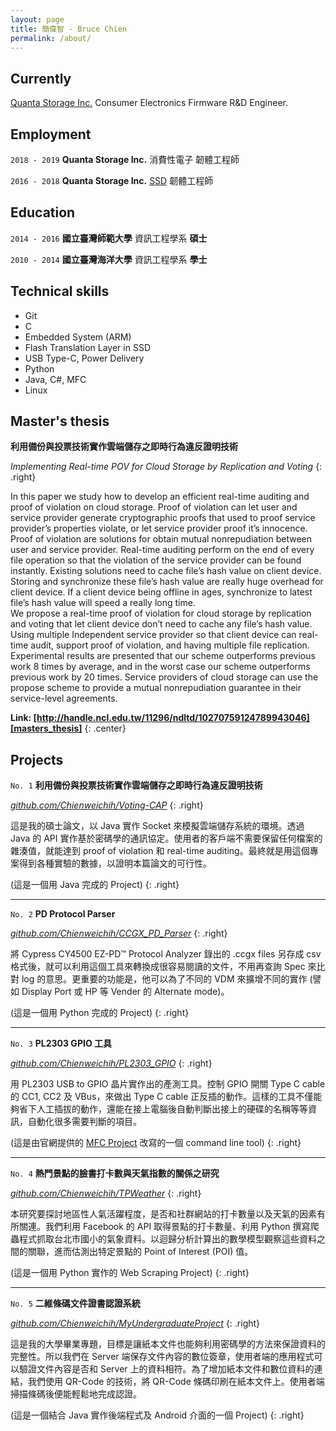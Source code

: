 ```yaml
---
layout: page
title: 簡偉智 - Bruce Chien
permalink: /about/
---
```

## Currently

[Quanta Storage Inc.][qsitw] Consumer Electronics Firmware R&D Engineer.

## Employment

`2018 - 2019` 
__Quanta Storage Inc.__ 消費性電子 韌體工程師

`2016 - 2018` 
__Quanta Storage Inc.__ [SSD][Techman] 韌體工程師

## Education

`2014 - 2016`
__國立臺灣師範大學__ 資訊工程學系 __碩士__

`2010 - 2014`
__國立臺灣海洋大學__ 資訊工程學系 __學士__

## Technical skills

* Git
* C
* Embedded System (ARM)
* Flash Translation Layer in SSD
* USB Type-C, Power Delivery
* Python
* Java, C#, MFC
* Linux

## Master's thesis

__利用備份與投票技術實作雲端儲存之即時行為違反證明技術__

*Implementing Real-time POV for Cloud Storage by Replication and Voting*
{: .right}

In this paper we study how to develop an efficient real-time auditing and proof of violation on cloud storage. Proof of violation can let user and service provider generate cryptographic proofs that used to proof service provider’s properties violate, or let service provider proof it’s innocence. Proof of violation are solutions for obtain mutual nonrepudiation between user and service provider. Real-time auditing perform on the end of every file operation so that the violation of the service provider can be found instantly. Existing solutions need to cache file’s hash value on client device. Storing and synchronize these file’s hash value are really huge overhead for client device. If a client device being offline in ages, synchronize to latest file’s hash value will speed a really long time.  
We propose a real-time proof of violation for cloud storage by replication and voting that let client device don’t need to cache any file’s hash value. Using multiple Independent service provider so that client device can real-time audit, support proof of violation, and having multiple file replication. Experimental results are presented that our scheme outperforms previous work 8 times by average, and in the worst case our scheme outperforms previous work by 20 times. Service providers of cloud storage can use the propose scheme to provide a mutual nonrepudiation guarantee in their service-level agreements.

__Link: [http://handle.ncl.edu.tw/11296/ndltd/10270759124789943046][masters_thesis]__
{: .center}

## Projects

`No. 1`
__利用備份與投票技術實作雲端儲存之即時行為違反證明技術__

[_github.com/Chienweichih/Voting-CAP_][Voting-CAP]
{: .right}

這是我的碩士論文，以 Java 實作 Socket 來模擬雲端儲存系統的環境。透過 Java 的 API 實作基於密碼學的通訊協定。使用者的客戶端不需要保留任何檔案的雜湊值，就能達到 proof of violation 和 real-time auditing。最終就是用這個專案得到各種實驗的數據，以證明本篇論文的可行性。

(這是一個用 Java 完成的 Project)
{: .right}

---

`No. 2`
__PD Protocol Parser__

[_github.com/Chienweichih/CCGX_PD_Parser_][PD_PARSER]
{: .right}

將 Cypress CY4500 EZ-PD™ Protocol Analyzer 錄出的 .ccgx files 另存成 csv 格式後，就可以利用這個工具來轉換成很容易閱讀的文件，不用再查詢 Spec 來比對 log 的意思。更重要的功能是，他可以為了不同的 VDM 來擴增不同的實作 (譬如 Display Port 或 HP 等 Vender 的 Alternate mode)。

(這是一個用 Python 完成的 Project)
{: .right}

---

`No. 3`
__PL2303 GPIO 工具__

[_github.com/Chienweichih/PL2303_GPIO_][PL2303_GPIO]
{: .right}

用 PL2303 USB to GPIO 晶片實作出的產測工具。控制 GPIO 開關 Type C cable 的 CC1, CC2 及 VBus，來做出 Type C cable 正反插的動作。這樣的工具不僅能夠省下人工插拔的動作，還能在接上電腦後自動判斷出接上的硬碟的名稱等等資訊，自動化很多需要判斷的項目。

(這是由官網提供的 [MFC Project][oneping] 改寫的一個 command line tool)
{: .right}

---

`No. 4`
__熱門景點的臉書打卡數與天氣指數的關係之研究__

[_github.com/Chienweichih/TPWeather_][TPWeather]
{: .right}

本研究要探討地區性人氣活躍程度，是否和社群網站的打卡數量以及天氣的因素有所關連。我們利用 Facebook 的 API 取得景點的打卡數量、利用 Python 撰寫爬蟲程式抓取台北市國小的氣象資料。以迴歸分析計算出的數學模型觀察這些資料之間的關聯，進而估測出特定景點的 Point of Interest (POI) 值。

(這是一個用 Python 實作的 Web Scraping Project)
{: .right}

---

`No. 5`
__二維條碼文件證書認證系統__

[_github.com/Chienweichih/MyUndergraduateProject_][MyUndergraduateProject]
{: .right}

這是我的大學畢業專題，目標是讓紙本文件也能夠利用密碼學的方法來保證資料的完整性。所以我們在 Server 端保存文件內容的數位簽章，使用者端的應用程式可以驗證文件內容是否和 Server 上的資料相符。為了增加紙本文件和數位資料的連結，我們使用 QR-Code 的技術，將 QR-Code 條碼印刷在紙本文件上。使用者端掃描條碼後便能輕鬆地完成認證。

(這是一個結合 Java 實作後端程式及 Android 介面的一個 Project)
{: .right}

[qsitw]: http://www.qsitw.com/page/tw/index.html
[Techman]: http://tm-ssd.com/
[masters_thesis]: http://handle.ncl.edu.tw/11296/ndltd/10270759124789943046
[Voting-CAP]: https://github.com/Chienweichih/Voting-CAP
[PD_PARSER]: https://github.com/Chienweichih/CCGX_PD_Parser
[PL2303_GPIO]: https://github.com/Chienweichih/PL2303_GPIO
[oneping]: http://www.oneping.com.tw/fileDownload.htm
[TPWeather]: https://github.com/Chienweichih/TPWeather
[MyUndergraduateProject]: https://github.com/Chienweichih/MyUndergraduateProject
